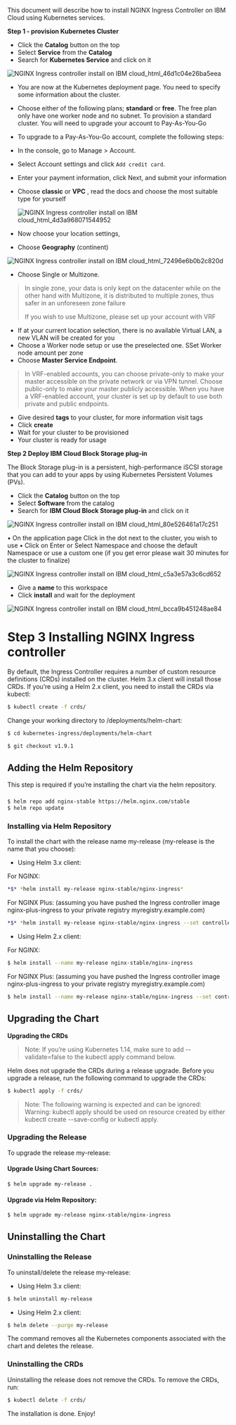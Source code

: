 This document will describe how to install NGINX Ingress Controller on IBM Cloud using Kubernetes services.

**Step 1 - provision Kubernetes Cluster**

- Click the **Catalog** button on the top
- Select **Service** from the **Catalog**
- Search for **Kubernetes Service** and click on it

![NGINX Ingress controller install on IBM cloud_html_46d1c04e26ba5eea](https://user-images.githubusercontent.com/5286796/106413417-02bd3080-6470-11eb-8975-df01d2db26fb.png)

- You are now at the Kubernetes deployment page. You need to specify some information about the cluster.

- Choose either of the following plans; **standard** or **free**. The free plan only have one worker node and no subnet. To provision a standard cluster. You will need to upgrade your account to Pay-As-You-Go
- To upgrade to a Pay-As-You-Go account, complete the following steps:
- In the console, go to Manage > Account.
- Select Account settings and click `Add credit card`.
- Enter your payment information, click Next, and submit your information
- Choose **classic** or **VPC** , read the docs and choose the most suitable type for yourself

  ![NGINX Ingress controller install on IBM cloud_html_4d3a968071544952](https://user-images.githubusercontent.com/5286796/106413412-005ad680-6470-11eb-909b-607149b4ca9a.png)

- Now choose your location settings,
- Choose **Geography** (continent)

![NGINX Ingress controller install on IBM cloud_html_72496e6b0b2c820d](https://user-images.githubusercontent.com/5286796/106413409-fe911300-646f-11eb-88ef-f5862350480d.png)

- Choose Single or Multizone. 

> In single zone, your data is only kept on the datacenter while on the other hand with Multizone, it is distributed to multiple zones, thus safer in an unforeseen zone failure
>
> If you wish to use Multizone, please set up your account with VRF
> 

- If at your current location selection, there is no available Virtual LAN, a new VLAN will be created for you
- Choose a Worker node setup or use the preselected one. SSet Worker node amount per zone
- Choose **Master Service Endpoint**. 

> In VRF-enabled accounts, you can choose private-only to make your master accessible on the private network or via VPN tunnel. Choose public-only to make your master publicly accessible. When you have a VRF-enabled account, your cluster is set up by default to use both private and public endpoints.
   
- Give desired **tags** to your cluster, for more information visit tags
- Click **create**
- Wait for your cluster to be provisioned
- Your cluster is ready for usage

**Step 2 Deploy IBM Cloud Block Storage plug-in**

The Block Storage plug-in is a persistent, high-performance iSCSI storage that you can add to your apps by using Kubernetes Persistent Volumes (PVs).

- Click the **Catalog** button on the top
- Select **Software** from the catalog
- Search for **IBM Cloud Block Storage plug-in** and click on it
  
![NGINX Ingress controller install on IBM cloud_html_80e526461a17c251](https://user-images.githubusercontent.com/5286796/106413402-fd5fe600-646f-11eb-8218-804df318df48.png)
   
   • On the application page Click in the dot next to the cluster, you wish to use
   • Click on Enter or Select Namespace and choose the default Namespace or use a custom one (if you get error please wait 30 minutes for the cluster to finalize)
   
![NGINX Ingress controller install on IBM cloud_html_c5a3e57a3c6cd652](https://user-images.githubusercontent.com/5286796/106413398-fc2eb900-646f-11eb-9cfb-72d7c56425cf.png)
   
- Give a **name** to this workspace
- Click **install** and wait for the deployment

![NGINX Ingress controller install on IBM cloud_html_bcca9b451248ae84](https://user-images.githubusercontent.com/5286796/106413391-fa64f580-646f-11eb-9103-741f32b89b6b.png)

# Step 3 Installing NGINX Ingress controller

By default, the Ingress Controller requires a number of custom resource definitions (CRDs) installed on the cluster. Helm 3.x client will install those CRDs. If you’re using a Helm 2.x client, you need to install the CRDs via kubectl:

```sh
$ kubectl create -f crds/
```

Change your working directory to /deployments/helm-chart:

```sh
$ cd kubernetes-ingress/deployments/helm-chart

$ git checkout v1.9.1
```

##    

## Adding the Helm Repository

This step is required if you’re installing the chart via the helm repository.

###  

```sh
$ helm repo add nginx-stable https://helm.nginx.com/stable
$ helm repo update
```

### Installing via Helm Repository

To install the chart with the release name my-release (my-release is the name that you choose):

- Using Helm 3.x client:

For NGINX:

```sh
*$* *helm install my-release nginx-stable/nginx-ingress*
```

For NGINX Plus: (assuming you have pushed the Ingress controller image nginx-plus-ingress to your private registry myregistry.example.com)

```sh
*$* *helm install my-release nginx-stable/nginx-ingress --set controller.image.repository**=**myregistry.example.com/nginx-plus-ingress --set controller.nginxplus**=**true*
```

- Using Helm 2.x client:

For NGINX:

```sh
$ helm install --name my-release nginx-stable/nginx-ingress
```

For NGINX Plus: (assuming you have pushed the Ingress controller image nginx-plus-ingress to your private registry myregistry.example.com)

```sh
$ helm install --name my-release nginx-stable/nginx-ingress --set controller.image.repository=myregistry.example.com/ng
```

## Upgrading the Chart


 **Upgrading the CRDs**

>Note: If you’re using Kubernetes 1.14, make sure to add --validate=false to the kubectl apply command below.

Helm does not upgrade the CRDs during a release upgrade. Before you upgrade a release, run the following command to upgrade the CRDs:

```sh
$ kubectl apply -f crds/
```

>Note: The following warning is expected and can be ignored: Warning: kubectl apply should be used on resource created by either kubectl create --save-config or kubectl apply.

###  

### Upgrading the Release

To upgrade the release my-release:

#### Upgrade Using Chart Sources:

####  

```sh
$ helm upgrade my-release .
```

#### Upgrade via Helm Repository:

```sh
$ helm upgrade my-release nginx-stable/nginx-ingress
```

##  **Uninstalling the Chart**


### **Uninstalling the Release**

To uninstall/delete the release my-release:

- Using Helm 3.x client:

```sh
$ helm uninstall my-release
```

- Using Helm 2.x client:

```sh
$ helm delete --purge my-release
```

The command removes all the Kubernetes components associated with the chart and deletes the release.

### **Uninstalling the CRDs**

Uninstalling the release does not remove the CRDs. To remove the CRDs, run:

```sh
$ kubectl delete -f crds/
```
The installation is done. Enjoy!
